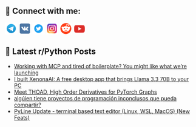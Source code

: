 ## 🔎 Connect with me:
[<img src="https://github.com/bullbesh/bullbesh/blob/main/images/Telegram.png" width="32" height="32" />](https://t.me/bullbesh)
[<img src="https://github.com/bullbesh/bullbesh/blob/main/images/VK.png" width="32" height="32" />](https://vk.com/bullbesh)
[<img src="https://github.com/bullbesh/bullbesh/blob/main/images/Twitter.png" width="32" height="32" />](https://twitter.com/bullbesh1)
[<img src="https://github.com/bullbesh/bullbesh/blob/main/images/Instagram.png" width="32" height="32" />](https://www.instagram.com/bullbesh)
[<img src="https://github.com/bullbesh/bullbesh/blob/main/images/Reddit.png" width="32" height="32" />](https://www.reddit.com/user/bullbesh)
[<img src="https://github.com/bullbesh/bullbesh/blob/main/images/YouTube.png" width="32" height="32" />](https://www.youtube.com/channel/UCtfjRs6uzgq5mfm8S06WTcg)

## 📕 Latest r/Python Posts
<!-- BLOG-POST-LIST:START -->
- [Working with MCP and tired of boilerplate? You might like what we’re launching](https://www.reddit.com/r/Python/comments/1n717ga/working_with_mcp_and_tired_of_boilerplate_you/)
- [I built XenonaAI: A free desktop app that brings Llama 3.3 70B to your PC](https://www.reddit.com/r/Python/comments/1n6zns1/i_built_xenonaai_a_free_desktop_app_that_brings/)
- [Meet THOAD, High Order Derivatives for PyTorch Graphs](https://www.reddit.com/r/Python/comments/1n6xw8z/meet_thoad_high_order_derivatives_for_pytorch/)
- [algúien tiene proyectos de programación inconclusos que pueda compartir?](https://www.reddit.com/r/Python/comments/1n6xqjn/algúien_tiene_proyectos_de_programación/)
- [PyLine Update - terminal based text editor &lpar;Linux, WSL, MacOS&rpar; &lpar;New Feats&rpar;](https://www.reddit.com/r/Python/comments/1n6v3tl/pyline_update_terminal_based_text_editor_linux/)
<!-- BLOG-POST-LIST:END -->

